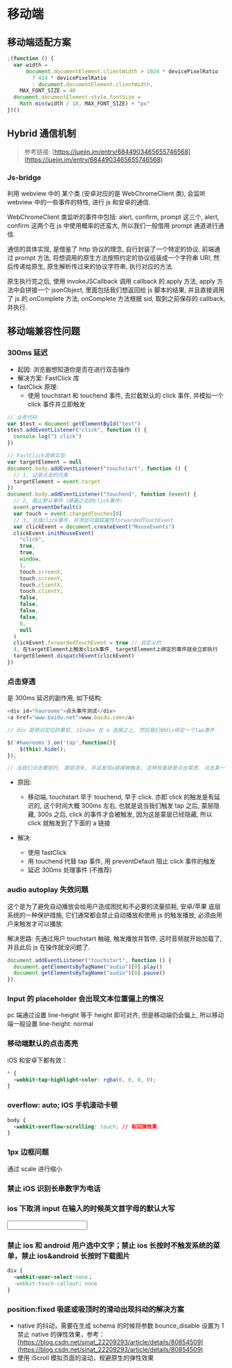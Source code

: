 # 移动端

## 移动端适配方案

```js
;(function () {
  var width =
      document.documentElement.clientWidth > 1024 * devicePixelRatio
        ? 414 * devicePixelRatio
        : document.documentElement.clientWidth,
    MAX_FONT_SIZE = 40
  document.documentElement.style.fontSize =
    Math.min(width / 10, MAX_FONT_SIZE) + "px"
})()
```

## Hybrid 通信机制

> 参考链接: [https://juejin.im/entry/6844903465655746568](https://juejin.im/entry/6844903465655746568)

### Js-bridge

利用 webview 中的 某个类 (安卓对应的是 WebChromeClient 类), 会监听 webview 中的一些事件的特性, 进行 js 和安卓的通信.

WebChromeClient 类监听的事件中包括: alert, confirm, prompt 这三个, alert, confirm 这两个在 js 中使用概率的还蛮大, 所以我们一般借用 prompt 通道进行通信.

通信的具体实现, 是借鉴了 http 协议的理念, 自行封装了一个特定的协议. 前端通过 prompt 方法, 将想调用的原生方法按照约定的协议组装成一个字符串 URI, 然后传递给原生, 原生解析传过来的协议字符串, 执行对应的方法.

原生执行完之后, 使用 invokeJSCallback 调用 callback 的 apply 方法, apply 方法中会拼接一个 jsonObject, 里面包括我们想返回给 js 脚本的结果, 并且直接调用了 js 的 onComplete 方法, onComplete 方法根据 sid, 取到之前保存的 callback, 并执行.

## 移动端兼容性问题

### 300ms 延迟

- 起因: 浏览器想知道你是否在进行双击操作
- 解决方案: FastClick 库
- fastClick 原理:
  - 使用 touchstart 和 touchend 事件, 去拦截默认的 click 事件, 并模拟一个 click 事件并立即触发

```js
// 业务代码
var $test = document.getElementById("test")
$test.addEventListener("click", function () {
  console.log("1 click")
})

// FastClick简单实现
var targetElement = null
document.body.addEventListener("touchstart", function () {
  // 1, 记录点击的元素
  targetElement = event.target
})
document.body.addEventListener("touchend", function (event) {
  // 2, 阻止默认事件（屏蔽之后的click事件）
  event.preventDefault()
  var touch = event.changedTouches[0]
  // 3, 合成click事件，并添加可跟踪属性forwardedTouchEvent
  var clickEvent = document.createEvent("MouseEvents")
  clickEvent.initMouseEvent(
    "click",
    true,
    true,
    window,
    1,
    touch.screenX,
    touch.screenY,
    touch.clientX,
    touch.clientY,
    false,
    false,
    false,
    false,
    0,
    null
  )
  clickEvent.forwardedTouchEvent = true // 自定义的
  4, 在targetElement上触发click事件, targetElement上绑定的事件就会立即执行
  targetElement.dispatchEvent(clickEvent)
})
```

### 点击穿透

是 300ms 延迟的副作用, 如下结构:

```js
<div id="haorooms">点头事件测试</div>
<a href="www.baidu.net">www.baidu.com</a>

// div 是绝对定位的蒙层, zIndex 在 a 连接之上, 然后我们给div绑定一个tap事件

$('#haorooms').on('tap',function(){
    $(this).hide();
});

// 当我们点击蒙层时, 蒙层消失, 并且发现a链接被触发, 这种现象就是点击穿透. 点击某一节点时会触发节点下方的节点
```

- 原因:

  - 移动端, touchstart 早于 touchend, 早于 click. 亦即 click 的触发是有延迟的, 这个时间大概 300ms 左右, 也就是说当我们触发 tap 之后, 蒙层隐藏, 300s 之后, click 的事件才会被触发, 因为这是蒙层已经隐藏, 所以 click 就触发到了下面的 a 链接

- 解决:
  - 使用 fastClick
  - 用 touchend 代替 tap 事件, 用 preventDefault 阻止 click 事件的触发
  - 延迟 300ms 处理事件 (不推荐)

### audio autoplay 失效问题

这个是为了避免自动播放会给用户造成困扰和不必要的流量损耗, 安卓/苹果 底层系统的一种保护措施, 它们通常都会禁止自动播放和使用 js 的触发播放, 必须由用户来触发才可以播放.

解决思路:
先通过用户 touchstart 触碰, 触发播放并暂停, 这时音频就开始加载了, 并且此后 js 在操作就没问题了.

```js
document.addEventListener("touchstart", function () {
  document.getElementsByTagName("audio")[0].play()
  document.getElementsByTagName("audio")[0].pause()
})
```

### Input 的 placeholder 会出现文本位置偏上的情况

pc 端通过设置 line-height 等于 height 即可对齐, 但是移动端仍会偏上, 所以移动端一般设置 line-height: normal

### 移动端默认的点击高亮

iOS 和安卓下都有效：

```css
* {
  -webkit-tap-highlight-color: rgba(0, 0, 0, 0);
}
```

### overflow: auto; IOS 手机滚动卡顿

```css
body {
  -webkit-overflow-scrolling: touch; // 有回弹效果
}
```

### 1px 边框问题

通过 scale 进行缩小

### 禁止 iOS 识别长串数字为电话

<meta name="format-detection" content="telephone=no" />

### ios 下取消 input 在输入的时候英文首字母的默认大写

<input type="text" autocapitalize="none">

### 禁止 ios 和 android 用户选中文字；禁止 ios 长按时不触发系统的菜单，禁止 ios&android 长按时下载图片

```css
div {
  -webkit-user-select:none；
  -webkit-touch-callout: none
}
```

### position:fixed 吸底或吸顶时的滑动出现抖动的解决方案

- native 的抖动，需要在生成 schema 的时候将参数 bounce_disable 设置为 1 禁止 native 的弹性效果，参考：[https://blog.csdn.net/sinat_22209293/article/details/80854509](https://blog.csdn.net/sinat_22209293/article/details/80854509)
- 使用 iScroll 模拟页面的滚动，规避原生的弹性效果
